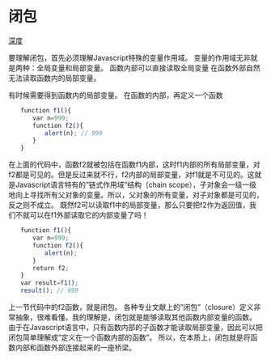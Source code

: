 # 闭包


[深度](https://blog.csdn.net/liao0801_123/article/details/82593335)


要理解闭包，首先必须理解Javascript特殊的变量作用域。 
变量的作用域无非就是两种：全局变量和局部变量。 
函数内部可以直接读取全局变量
在函数外部自然无法读取函数内的局部变量。 

有时候需要得到函数内的局部变量。
在函数的内部，再定义一个函数

```js
　　function f1(){ 
　　　　var n=999; 
　　　　function f2(){ 
　　　　　　alert(n); // 999 
　　　　} 
　　} 
```



在上面的代码中，函数f2就被包括在函数f1内部，这时f1内部的所有局部变量，对f2都是可见的。但是反过来就不行，f2内部的局部变量，对f1就是不可见的。这就是Javascript语言特有的”链式作用域”结构（chain scope），子对象会一级一级地向上寻找所有父对象的变量。所以，父对象的所有变量，对子对象都是可见的，反之则不成立。 
既然f2可以读取f1中的局部变量，那么只要把f2作为返回值，我们不就可以在f1外部读取它的内部变量了吗！ 



```js
　　function f1(){ 
　　　　var n=999; 
　　　　function f2(){ 
　　　　　　alert(n); 
　　　　} 
　　　　return f2; 
　　} 
　　var result=f1(); 
　　result(); // 999
```


上一节代码中的f2函数，就是闭包。 
各种专业文献上的”闭包”（closure）定义非常抽象，很难看懂。我的理解是，闭包就是能够读取其他函数内部变量的函数。 
由于在Javascript语言中，只有函数内部的子函数才能读取局部变量，因此可以把闭包简单理解成”定义在一个函数内部的函数”。 
所以，在本质上，闭包就是将函数内部和函数外部连接起来的一座桥梁。


